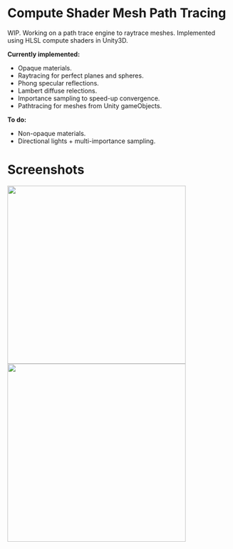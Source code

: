 # Compute Shader Mesh Path Tracing
WIP. Working on a path trace engine to raytrace meshes. Implemented using HLSL compute shaders in Unity3D.

**Currently implemented:**
- Opaque materials.
- Raytracing for perfect planes and spheres.
- Phong specular reflections.
- Lambert diffuse relections.
- Importance sampling to speed-up convergence.
- Pathtracing for meshes from Unity gameObjects.

**To do:**
- Non-opaque materials.
- Directional lights + multi-importance sampling.

# Screenshots

<img src="https://raw.github.com/akoreman/Compute-Shader-Mesh-Ray-Tracing/main/images/SpecReflections.PNG" width="400">  

<img src="https://raw.github.com/akoreman/Compute-Shader-Mesh-Ray-Tracing/main/images/Geometry.PNG" width="400">  

